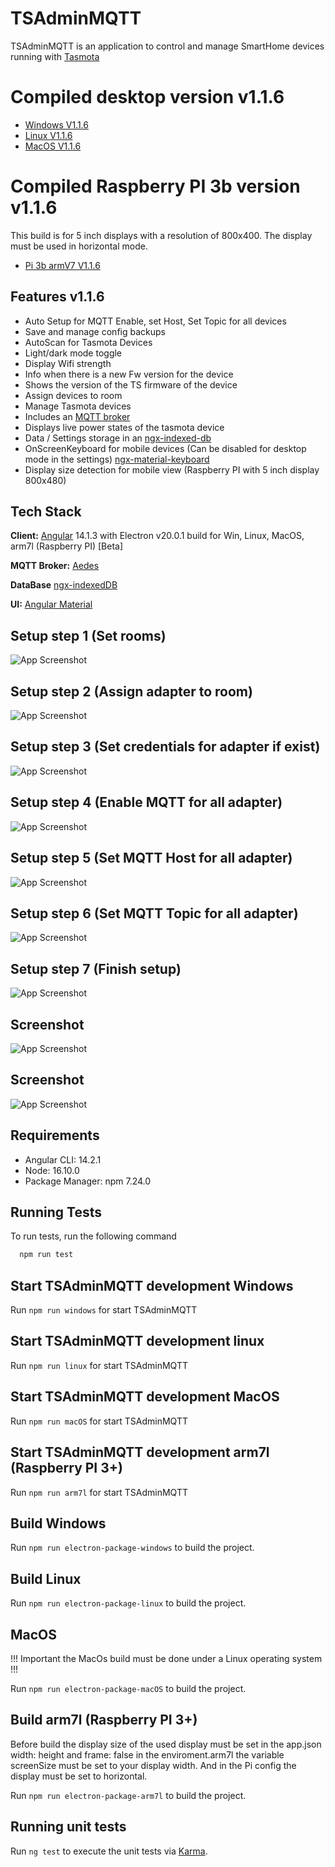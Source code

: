 
# TSAdminMQTT

TSAdminMQTT is an application to control and manage SmartHome devices running with [Tasmota](https://github.com/arendst/Tasmota) 

# Compiled desktop version v1.1.6

- [Windows V1.1.6](https://www.dropbox.com/s/thubiu82jrimhaq/TSAdminMQTT_v1.1.6-windows.zip?dl=1)
- [Linux V1.1.6](https://www.dropbox.com/s/k6056ev6j80dnq1/TSAdminMQTT_v1.1.6-Linux.zip?dl=1)
- [MacOS V1.1.6](https://www.dropbox.com/s/rvadyier5afe4nb/TSAdminMQTT_v1.1.6-MacOS.zip?dl=1)

# Compiled Raspberry PI 3b version v1.1.6

This build is for 5 inch displays with a resolution of 800x400. The display must be used in horizontal mode.

- [Pi 3b armV7 V1.1.6](https://www.dropbox.com/s/p2vd4hddfa0taan/TSAdminMQTT_v1.1.6-armv7l.zip?dl=1)

## Features v1.1.6

- Auto Setup for MQTT Enable, set Host, Set Topic for all devices
- Save and manage config backups
- AutoScan for Tasmota Devices
- Light/dark mode toggle
- Display Wifi strength
- Info when there is a new Fw version for the device
- Shows the version of the TS firmware of the device 
- Assign devices to room
- Manage Tasmota devices
- Includes an [MQTT broker](https://github.com/moscajs/aedes)
- Displays live power states of the tasmota device
- Data / Settings storage in an [ngx-indexed-db](https://github.com/assuncaocharles/ngx-indexed-db)
- OnScreenKeyboard for mobile devices (Can be disabled for desktop mode in the settings) [ngx-material-keyboard](https://github.com/ngx-material-keyboard)
- Display size detection for mobile view (Raspberry PI with 5 inch display 800x480)


## Tech Stack

**Client:** [Angular](https://angular.io/) 14.1.3 with Electron v20.0.1 build for Win, Linux, MacOS, arm7l (Raspberry PI) [Beta] 

**MQTT Broker:** [Aedes](https://github.com/moscajs/aedes)

**DataBase** [ngx-indexedDB](https://github.com/assuncaocharles/ngx-indexed-db)

**UI:** [Angular Material](https://material.angular.io/)


## Setup step 1 (Set rooms)
![App Screenshot](https://i.postimg.cc/KYK7MfTj/1.png)

## Setup step 2 (Assign adapter to room)
![App Screenshot](https://i.postimg.cc/MKTnHTVK/2.png)

## Setup step 3 (Set credentials for adapter if exist)
![App Screenshot](https://i.postimg.cc/zBxJYCdw/3.png)

## Setup step 4 (Enable MQTT for all adapter)
![App Screenshot](https://i.postimg.cc/mggJKvvn/4.png)

## Setup step 5 (Set MQTT Host for all adapter)
![App Screenshot](https://i.postimg.cc/VvFZVgD1/5.png)

## Setup step 6 (Set MQTT Topic for all adapter)
![App Screenshot](https://i.postimg.cc/sDw0PnM4/6.png)

## Setup step 7 (Finish setup)
![App Screenshot](https://i.postimg.cc/Y0tbYgkP/7.png)

## Screenshot
![App Screenshot](https://i.postimg.cc/2jxHmH7N/8.png)

## Screenshot
![App Screenshot](https://i.postimg.cc/0Nmf4Zy3/9.png)


## Requirements

- Angular CLI: 14.2.1
- Node: 16.10.0
- Package Manager: npm 7.24.0

## Running Tests

To run tests, run the following command

```bash
  npm run test
```

## Start TSAdminMQTT development Windows

Run `npm run windows` for start TSAdminMQTT 

## Start TSAdminMQTT development linux

Run `npm run linux` for start TSAdminMQTT

## Start TSAdminMQTT development MacOS

Run `npm run macOS` for start TSAdminMQTT

## Start TSAdminMQTT development arm7l (Raspberry PI 3+)

Run `npm run arm7l` for start TSAdminMQTT

## Build Windows

Run `npm run electron-package-windows` to build the project.

## Build Linux 

Run `npm run electron-package-linux` to build the project.

## MacOS

!!! Important the MacOs build must be done under a Linux operating system !!!

Run `npm run electron-package-macOS` to build the project.

## Build arm7l (Raspberry PI 3+)

Before build the display size of the used display must be set in the app.json width: height and frame: false
in the enviroment.arm7l the variable screenSize must be set to your display width.
And in the Pi config the display must be set to horizontal.

Run `npm run electron-package-arm7l` to build the project.

## Running unit tests

Run `ng test` to execute the unit tests via [Karma](https://karma-runner.github.io).
